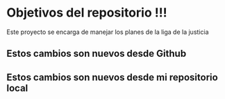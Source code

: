 # Objetivos del repositorio !!!

Este proyecto se encarga de manejar los planes de la liga de la justicia


## Estos cambios son nuevos desde Github
## Estos cambios son nuevos desde mi repositorio local